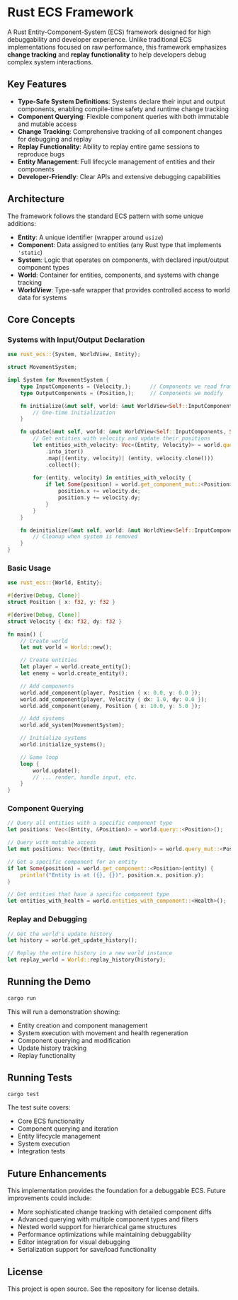 # Rust ECS Framework

A Rust Entity-Component-System (ECS) framework designed for high debuggability and developer experience. Unlike traditional ECS implementations focused on raw performance, this framework emphasizes **change tracking** and **replay functionality** to help developers debug complex system interactions.

## Key Features

- **Type-Safe System Definitions**: Systems declare their input and output components, enabling compile-time safety and runtime change tracking
- **Component Querying**: Flexible component queries with both immutable and mutable access
- **Change Tracking**: Comprehensive tracking of all component changes for debugging and replay
- **Replay Functionality**: Ability to replay entire game sessions to reproduce bugs
- **Entity Management**: Full lifecycle management of entities and their components
- **Developer-Friendly**: Clear APIs and extensive debugging capabilities

## Architecture

The framework follows the standard ECS pattern with some unique additions:

- **Entity**: A unique identifier (wrapper around `usize`)
- **Component**: Data assigned to entities (any Rust type that implements `'static`)
- **System**: Logic that operates on components, with declared input/output component types
- **World**: Container for entities, components, and systems with change tracking
- **WorldView**: Type-safe wrapper that provides controlled access to world data for systems

## Core Concepts

### Systems with Input/Output Declaration

```rust
use rust_ecs::{System, WorldView, Entity};

struct MovementSystem;

impl System for MovementSystem {
    type InputComponents = (Velocity,);      // Components we read from
    type OutputComponents = (Position,);     // Components we modify

    fn initialize(&mut self, world: &mut WorldView<Self::InputComponents, Self::OutputComponents>) {
        // One-time initialization
    }

    fn update(&mut self, world: &mut WorldView<Self::InputComponents, Self::OutputComponents>) {
        // Get entities with velocity and update their positions
        let entities_with_velocity: Vec<(Entity, Velocity)> = world.query::<Velocity>()
            .into_iter()
            .map(|(entity, velocity)| (entity, velocity.clone()))
            .collect();
        
        for (entity, velocity) in entities_with_velocity {
            if let Some(position) = world.get_component_mut::<Position>(entity) {
                position.x += velocity.dx;
                position.y += velocity.dy;
            }
        }
    }

    fn deinitialize(&mut self, world: &mut WorldView<Self::InputComponents, Self::OutputComponents>) {
        // Cleanup when system is removed
    }
}
```

### Basic Usage

```rust
use rust_ecs::{World, Entity};

#[derive(Debug, Clone)]
struct Position { x: f32, y: f32 }

#[derive(Debug, Clone)]
struct Velocity { dx: f32, dy: f32 }

fn main() {
    // Create world
    let mut world = World::new();

    // Create entities
    let player = world.create_entity();
    let enemy = world.create_entity();

    // Add components
    world.add_component(player, Position { x: 0.0, y: 0.0 });
    world.add_component(player, Velocity { dx: 1.0, dy: 0.0 });
    world.add_component(enemy, Position { x: 10.0, y: 5.0 });

    // Add systems
    world.add_system(MovementSystem);

    // Initialize systems
    world.initialize_systems();

    // Game loop
    loop {
        world.update();
        // ... render, handle input, etc.
    }
}
```

### Component Querying

```rust
// Query all entities with a specific component type
let positions: Vec<(Entity, &Position)> = world.query::<Position>();

// Query with mutable access
let mut positions: Vec<(Entity, &mut Position)> = world.query_mut::<Position>();

// Get a specific component for an entity
if let Some(position) = world.get_component::<Position>(entity) {
    println!("Entity is at ({}, {})", position.x, position.y);
}

// Get entities that have a specific component type
let entities_with_health = world.entities_with_component::<Health>();
```

### Replay and Debugging

```rust
// Get the world's update history
let history = world.get_update_history();

// Replay the entire history in a new world instance
let replay_world = World::replay_history(history);
```

## Running the Demo

```bash
cargo run
```

This will run a demonstration showing:
- Entity creation and component management
- System execution with movement and health regeneration
- Component querying and modification
- Update history tracking
- Replay functionality

## Running Tests

```bash
cargo test
```

The test suite covers:
- Core ECS functionality
- Component querying and iteration
- Entity lifecycle management
- System execution
- Integration tests

## Future Enhancements

This implementation provides the foundation for a debuggable ECS. Future improvements could include:

- More sophisticated change tracking with detailed component diffs
- Advanced querying with multiple component types and filters
- Nested world support for hierarchical game structures
- Performance optimizations while maintaining debuggability
- Editor integration for visual debugging
- Serialization support for save/load functionality

## License

This project is open source. See the repository for license details.